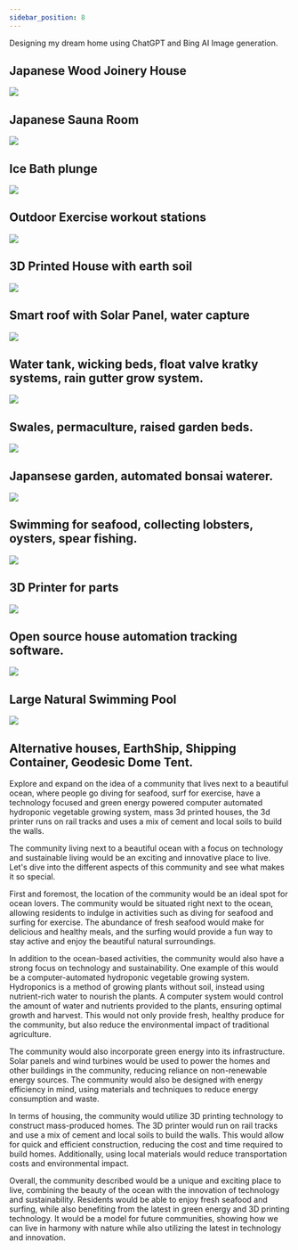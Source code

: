 ```yaml
---
sidebar_position: 8
---
```


Designing my dream home using ChatGPT and Bing AI Image generation.

## Japanese Wood Joinery House

<img src="/assets/img/dream-home/Japanese Wood Joinery House.jpg"/>

## Japanese Sauna Room

<img src="/assets/img/dream-home/Japanese Sauna Room.jpg"/>

## Ice Bath plunge

<img src="/assets/img/dream-home/Ice Bath plunge.jpg"/>

## Outdoor Exercise workout stations

<img src="/assets/img/dream-home/Outdoor Exercise workout stations.jpg"/>

## 3D Printed House with earth soil 

<img src="/assets/img/dream-home/3D Printed House with earth soil.jpg"/>

## Smart roof with Solar Panel, water capture

<img src="/assets/img/dream-home/Smart roof with Solar Panel, water capture.jpg"/>

## Water tank, wicking beds, float valve kratky systems, rain gutter grow system.

<img src="/assets/img/dream-home/Water tank, wicking beds, float valve kratky systems, rain gutter grow system..jpg"/>

## Swales, permaculture, raised garden beds.

<img src="/assets/img/dream-home/Swales permaculture raised garden beds2.jpg"/>

## Japansese garden, automated bonsai waterer.

<img src="/assets/img/dream-home/Japansese garden, automated bonsai waterer.jpg"/>

## Swimming for seafood, collecting lobsters, oysters, spear fishing.

<img src="/assets/img/dream-home/Swimming for seafood, collecting lobsters, oysters, spear fishing.jpg"/>

## 3D Printer for parts

<img src="/assets/img/dream-home/3D Printer for parts.jpg"/>

## Open source house automation tracking software.

<img src="/assets/img/dream-home/Open source house automation tracking software..jpg"/>

## Large Natural Swimming Pool 

<img src="/assets/img/dream-home/Large Natural Swimming Pool.jpg"/>

## Alternative houses, EarthShip, Shipping Container, Geodesic Dome Tent.

Explore and expand on the idea of a community that lives next to a beautiful ocean, where people go diving for seafood, surf for exercise, have a technology focused and green energy powered computer automated hydroponic vegetable growing system, mass 3d printed houses, the 3d printer runs on rail tracks and uses a mix of cement and local soils to build the walls. 

The community living next to a beautiful ocean with a focus on technology and sustainable living would be an exciting and innovative place to live. Let's dive into the different aspects of this community and see what makes it so special.

First and foremost, the location of the community would be an ideal spot for ocean lovers. The community would be situated right next to the ocean, allowing residents to indulge in activities such as diving for seafood and surfing for exercise. The abundance of fresh seafood would make for delicious and healthy meals, and the surfing would provide a fun way to stay active and enjoy the beautiful natural surroundings.

In addition to the ocean-based activities, the community would also have a strong focus on technology and sustainability. One example of this would be a computer-automated hydroponic vegetable growing system. Hydroponics is a method of growing plants without soil, instead using nutrient-rich water to nourish the plants. A computer system would control the amount of water and nutrients provided to the plants, ensuring optimal growth and harvest. This would not only provide fresh, healthy produce for the community, but also reduce the environmental impact of traditional agriculture.

The community would also incorporate green energy into its infrastructure. Solar panels and wind turbines would be used to power the homes and other buildings in the community, reducing reliance on non-renewable energy sources. The community would also be designed with energy efficiency in mind, using materials and techniques to reduce energy consumption and waste.

In terms of housing, the community would utilize 3D printing technology to construct mass-produced homes. The 3D printer would run on rail tracks and use a mix of cement and local soils to build the walls. This would allow for quick and efficient construction, reducing the cost and time required to build homes. Additionally, using local materials would reduce transportation costs and environmental impact.

Overall, the community described would be a unique and exciting place to live, combining the beauty of the ocean with the innovation of technology and sustainability. Residents would be able to enjoy fresh seafood and surfing, while also benefiting from the latest in green energy and 3D printing technology. It would be a model for future communities, showing how we can live in harmony with nature while also utilizing the latest in technology and innovation.